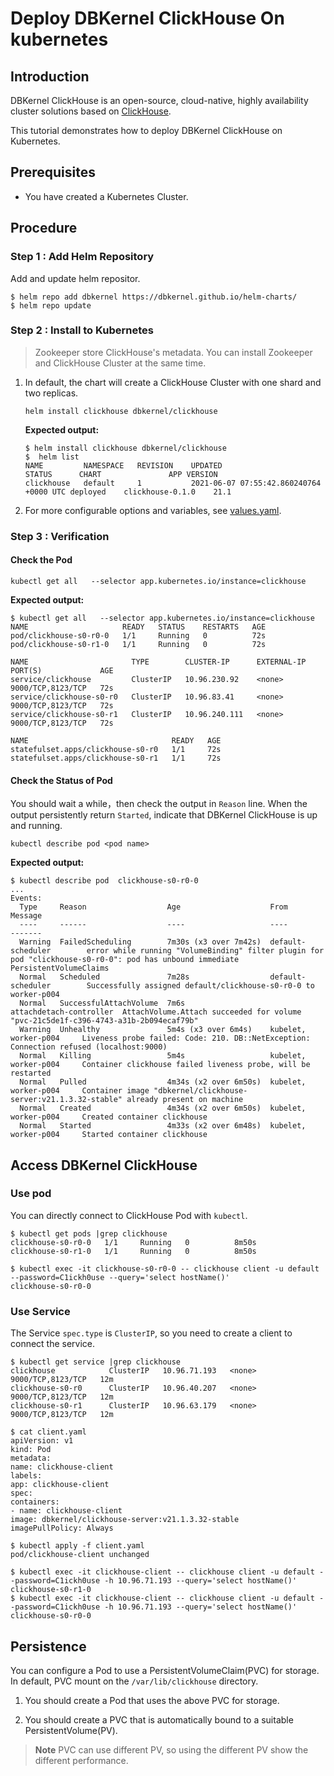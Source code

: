 # Deploy DBKernel ClickHouse On kubernetes

## Introduction

DBKernel ClickHouse is an open-source, cloud-native, highly availability cluster solutions based on [ClickHouse](https://clickhouse.tech/).

This tutorial demonstrates how to deploy DBKernel ClickHouse on Kubernetes.

## Prerequisites

- You have created a Kubernetes Cluster.

## Procedure

### Step 1 : Add Helm Repository

Add and update helm repositor.

```shell
$ helm repo add dbkernel https://dbkernel.github.io/helm-charts/
$ helm repo update
```

### Step 2 :  Install to Kubernetes

> Zookeeper store ClickHouse's metadata. You can install Zookeeper and ClickHouse Cluster at the same time.

1. In default, the chart will create a ClickHouse Cluster with one shard and two replicas.

   ```shell
   helm install clickhouse dbkernel/clickhouse
   ```

   **Expected output:**

   ```shell
   $ helm install clickhouse dbkernel/clickhouse
   $  helm list
   NAME      	NAMESPACE	REVISION	UPDATED                                	STATUS  	CHART           	APP VERSION
   clickhouse	default  	1       	2021-06-07 07:55:42.860240764 +0000 UTC	deployed	clickhouse-0.1.0	21.1

   ```

2. For more configurable options and variables, see [values.yaml](../../clickhouse/charts/values.yaml).

### Step 3 :  Verification

#### Check the Pod
```shell
kubectl get all   --selector app.kubernetes.io/instance=clickhouse
```

**Expected output:**

```shell
$ kubectl get all   --selector app.kubernetes.io/instance=clickhouse
NAME                     READY   STATUS    RESTARTS   AGE
pod/clickhouse-s0-r0-0   1/1     Running   0          72s
pod/clickhouse-s0-r1-0   1/1     Running   0          72s

NAME                       TYPE        CLUSTER-IP      EXTERNAL-IP   PORT(S)             AGE
service/clickhouse         ClusterIP   10.96.230.92    <none>        9000/TCP,8123/TCP   72s
service/clickhouse-s0-r0   ClusterIP   10.96.83.41     <none>        9000/TCP,8123/TCP   72s
service/clickhouse-s0-r1   ClusterIP   10.96.240.111   <none>        9000/TCP,8123/TCP   72s

NAME                                READY   AGE
statefulset.apps/clickhouse-s0-r0   1/1     72s
statefulset.apps/clickhouse-s0-r1   1/1     72s
```

#### Check the Status of Pod

You should wait a while，then check the output in `Reason` line. When the output persistently return `Started`, indicate that DBKernel ClickHouse is up and running.

```
kubectl describe pod <pod name>
```
**Expected output:**

```shell
$ kubectl describe pod  clickhouse-s0-r0-0
...
Events:
  Type     Reason                  Age                    From                     Message
  ----     ------                  ----                   ----                     -------
  Warning  FailedScheduling        7m30s (x3 over 7m42s)  default-scheduler        error while running "VolumeBinding" filter plugin for pod "clickhouse-s0-r0-0": pod has unbound immediate PersistentVolumeClaims
  Normal   Scheduled               7m28s                  default-scheduler        Successfully assigned default/clickhouse-s0-r0-0 to worker-p004
  Normal   SuccessfulAttachVolume  7m6s                   attachdetach-controller  AttachVolume.Attach succeeded for volume "pvc-21c5de1f-c396-4743-a31b-2b094ecaf79b"
  Warning  Unhealthy               5m4s (x3 over 6m4s)    kubelet, worker-p004     Liveness probe failed: Code: 210. DB::NetException: Connection refused (localhost:9000)
  Normal   Killing                 5m4s                   kubelet, worker-p004     Container clickhouse failed liveness probe, will be restarted
  Normal   Pulled                  4m34s (x2 over 6m50s)  kubelet, worker-p004     Container image "dbkernel/clickhouse-server:v21.1.3.32-stable" already present on machine
  Normal   Created                 4m34s (x2 over 6m50s)  kubelet, worker-p004     Created container clickhouse
  Normal   Started                 4m33s (x2 over 6m48s)  kubelet, worker-p004     Started container clickhouse
```

## Access DBKernel ClickHouse

### Use pod

You can directly connect to ClickHouse Pod with `kubectl`.

```
$ kubectl get pods |grep clickhouse
clickhouse-s0-r0-0   1/1     Running   0          8m50s
clickhouse-s0-r1-0   1/1     Running   0          8m50s

$ kubectl exec -it clickhouse-s0-r0-0 -- clickhouse client -u default --password=C1ickh0use --query='select hostName()'
clickhouse-s0-r0-0

```

### Use Service

The Service `spec.type` is `ClusterIP`, so you need to create a client to connect the service.

```
$ kubectl get service |grep clickhouse
clickhouse            ClusterIP   10.96.71.193   <none>        9000/TCP,8123/TCP   12m
clickhouse-s0-r0      ClusterIP   10.96.40.207   <none>        9000/TCP,8123/TCP   12m
clickhouse-s0-r1      ClusterIP   10.96.63.179   <none>        9000/TCP,8123/TCP   12m

$ cat client.yaml
apiVersion: v1
kind: Pod
metadata:
name: clickhouse-client
labels:
app: clickhouse-client
spec:
containers:
- name: clickhouse-client
image: dbkernel/clickhouse-server:v21.1.3.32-stable
imagePullPolicy: Always

$ kubectl apply -f client.yaml
pod/clickhouse-client unchanged

$ kubectl exec -it clickhouse-client -- clickhouse client -u default --password=C1ickh0use -h 10.96.71.193 --query='select hostName()'
clickhouse-s0-r1-0
$ kubectl exec -it clickhouse-client -- clickhouse client -u default --password=C1ickh0use -h 10.96.71.193 --query='select hostName()'
clickhouse-s0-r0-0

```

## Persistence

You can configure a Pod to use a PersistentVolumeClaim(PVC) for storage.
In default, PVC mount on the `/var/lib/clickhouse` directory.

1. You should create a Pod that uses the above PVC for storage.

2. You should create a PVC that is automatically bound to a suitable PersistentVolume(PV).

> **Note**
> PVC can use different PV, so using the different PV show the different performance.
